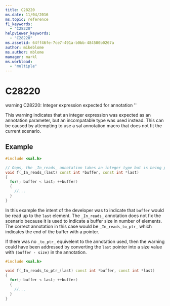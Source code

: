 ```yaml
---
title: C28220
ms.date: 11/04/2016
ms.topic: reference
f1_keywords:
  - "C28220"
helpviewer_keywords:
  - "C28220"
ms.assetid: 64ff46fe-7ce7-491a-b0bb-484500b0267a
author: mikeblome
ms.author: mblome
manager: markl
ms.workload:
  - "multiple"
---
```

# C28220
warning C28220: Integer expression expected for annotation ''

 This warning indicates that an integer expression was expected as an annotation parameter, but an incompatable type was used instead.  This can be caused by attempting to use a sal annotation macro that does not fit the current scenario.

## Example

```cpp
#include <sal.h>

// Oops, the _In_reads_ annotation takes an integer type but is being passed a pointer
void f(_In_reads_(last) const int *buffer, const int *last)
{
  for(; buffer < last; ++buffer)
  {
    //...
  }
}
```
In this example the intent of the developer was to indicate that `buffer` would be read up to the `last` element.  The `_In_reads_` annotation does not fix the scenario because it is used to indicate a buffer size in number of elements.  The correct annotation in this case would be `_In_reads_to_ptr_` which indicates the end of the buffer with a pointer.

If there was no `_to_ptr_` equivelent to the annotation used, then the warning could have been addressed by converting the `last` pointer into a size value with `(buffer - size)` in the annotation.
```cpp
#include <sal.h>

void f(_In_reads_to_ptr_(last) const int *buffer, const int *last)
{
  for(; buffer < last; ++buffer)
  {
    //...
  }
}
```
